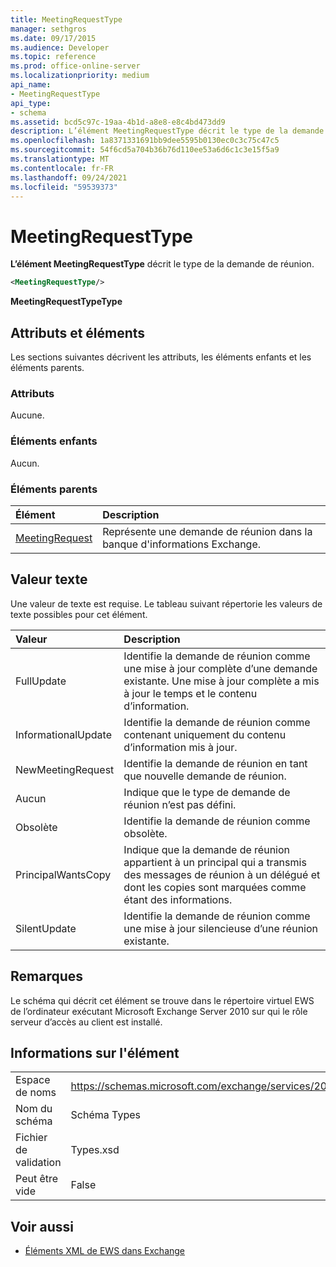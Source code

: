```yaml
---
title: MeetingRequestType
manager: sethgros
ms.date: 09/17/2015
ms.audience: Developer
ms.topic: reference
ms.prod: office-online-server
ms.localizationpriority: medium
api_name:
- MeetingRequestType
api_type:
- schema
ms.assetid: bcd5c97c-19aa-4b1d-a8e8-e8c4bd473dd9
description: L’élément MeetingRequestType décrit le type de la demande de réunion.
ms.openlocfilehash: 1a8371331691bb9dee5595b0130ec0c3c75c47c5
ms.sourcegitcommit: 54f6cd5a704b36b76d110ee53a6d6c1c3e15f5a9
ms.translationtype: MT
ms.contentlocale: fr-FR
ms.lasthandoff: 09/24/2021
ms.locfileid: "59539373"
---
```

# <a name="meetingrequesttype"></a>MeetingRequestType

**L’élément MeetingRequestType** décrit le type de la demande de réunion. 
  
```xml
<MeetingRequestType/>
```

 **MeetingRequestTypeType**
## <a name="attributes-and-elements"></a>Attributs et éléments

Les sections suivantes décrivent les attributs, les éléments enfants et les éléments parents.
  
### <a name="attributes"></a>Attributs

Aucune.
  
### <a name="child-elements"></a>Éléments enfants

Aucun.
  
### <a name="parent-elements"></a>Éléments parents

|**Élément**|**Description**|
|:-----|:-----|
|[MeetingRequest](meetingrequest.md) <br/> |Représente une demande de réunion dans la banque d'informations Exchange.  <br/> |
   
## <a name="text-value"></a>Valeur texte

Une valeur de texte est requise. Le tableau suivant répertorie les valeurs de texte possibles pour cet élément.
  
|**Valeur**|**Description**|
|:-----|:-----|
|FullUpdate  <br/> |Identifie la demande de réunion comme une mise à jour complète d’une demande existante. Une mise à jour complète a mis à jour le temps et le contenu d’information.  <br/> |
|InformationalUpdate  <br/> |Identifie la demande de réunion comme contenant uniquement du contenu d’information mis à jour.  <br/> |
|NewMeetingRequest  <br/> |Identifie la demande de réunion en tant que nouvelle demande de réunion.  <br/> |
|Aucun  <br/> |Indique que le type de demande de réunion n’est pas défini.  <br/> |
|Obsolète  <br/> |Identifie la demande de réunion comme obsolète.  <br/> |
|PrincipalWantsCopy  <br/> |Indique que la demande de réunion appartient à un principal qui a transmis des messages de réunion à un délégué et dont les copies sont marquées comme étant des informations.  <br/> |
|SilentUpdate  <br/> |Identifie la demande de réunion comme une mise à jour silencieuse d’une réunion existante.  <br/> |
   
## <a name="remarks"></a>Remarques

Le schéma qui décrit cet élément se trouve dans le répertoire virtuel EWS de l’ordinateur exécutant Microsoft Exchange Server 2010 sur qui le rôle serveur d’accès au client est installé.
  
## <a name="element-information"></a>Informations sur l'élément

|||
|:-----|:-----|
|Espace de noms  <br/> |https://schemas.microsoft.com/exchange/services/2006/types  <br/> |
|Nom du schéma  <br/> |Schéma Types  <br/> |
|Fichier de validation  <br/> |Types.xsd  <br/> |
|Peut être vide  <br/> |False  <br/> |
   
## <a name="see-also"></a>Voir aussi



- [Éléments XML de EWS dans Exchange](ews-xml-elements-in-exchange.md)

